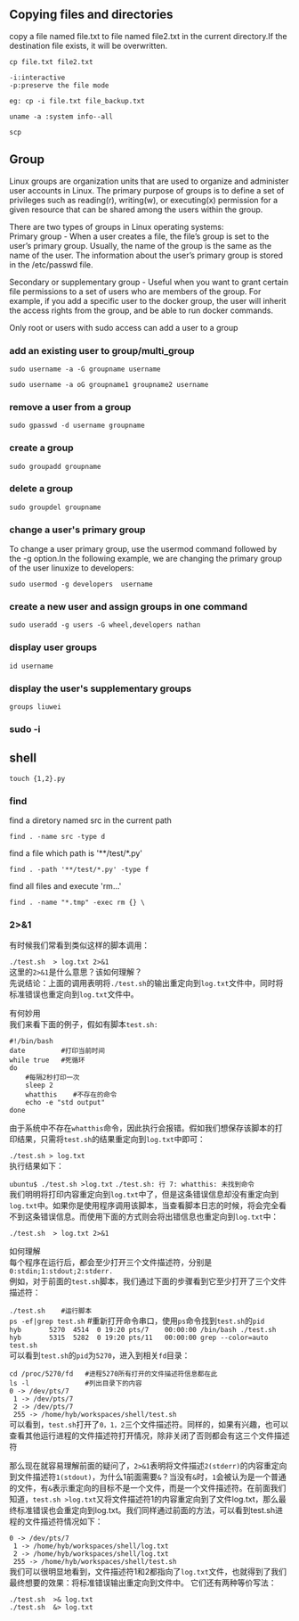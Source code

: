 ## Copying files and directories

copy a file named file.txt to file named file2.txt in the current directory.If the destination file exists, it will be overwritten.   

`cp file.txt file2.txt`   

`-i:interactive`  
`-p:preserve the file mode`  

`eg: cp -i file.txt file_backup.txt`  

`uname -a :system info--all`  

`scp`  

## Group

Linux groups are organization units that are used to organize and administer user accounts in Linux. The primary purpose of groups is to define a set of privileges such as reading(r), writing(w), or executing(x) permission for a given resource that can be shared among the users within the group.  

There are two types of groups in Linux operating systems:  
Primary group - When a user creates a file, the file’s group is set to the user’s primary group. Usually, the name of the group is the same as the name of the user. The information about the user’s primary group is stored in the /etc/passwd file.  

Secondary or supplementary group - Useful when you want to grant certain file permissions to a set of users who are members of the group. For example, if you add a specific user to the docker group, the user will inherit the access rights from the group, and be able to run docker commands.  

Only root or users with sudo access can add a user to a group  

### add an existing user to group/multi_group  

`sudo username -a -G groupname username`  

`sudo username -a oG groupname1 groupname2 username`  

### remove a user from a group  

`sudo gpasswd -d username groupname`  

### create a group  

`sudo groupadd groupname`  

### delete a group  

`sudo groupdel groupname`  

### change a user's primary group  

To change a user primary group, use the usermod command followed by the -g option.In the following example, we are changing the primary group of the user linuxize to developers:  

`sudo usermod -g developers  username`  

### create a new user and assign groups in one command  

`sudo useradd -g users -G wheel,developers nathan`  

### display user groups  

`id username`  

### display the user's supplementary groups  

`groups liuwei`  

### sudo -i  

## shell

`touch {1,2}.py`  

### find 
find a diretory named src in the current path  

`find . -name src -type d`  

find a file which path is '\*\*/test/\*.py'  

`find . -path '**/test/*.py' -type f`  

find all files and execute 'rm...'  

`find . -name "*.tmp" -exec rm {} \`  

### 2>&1
有时候我们常看到类似这样的脚本调用：  

`./test.sh  > log.txt 2>&1`  
这里的`2>&1`是什么意思？该如何理解？  
先说结论：上面的调用表明将`./test.sh`的输出重定向到`log.txt`文件中，同时将标准错误也重定向到`log.txt`文件中。  

有何妙用  
我们来看下面的例子，假如有脚本`test.sh:`  

`#!/bin/bash`  
`date         #打印当前时间`  
`while true   #死循环`  
`do`  
`    #每隔2秒打印一次`  
`    sleep 2`  
`    whatthis    #不存在的命令`  
`    echo -e "std output"`  
`done`  

由于系统中不存在`whatthis`命令，因此执行会报错。假如我们想保存该脚本的打印结果，只需将`test.sh`的结果重定向到`log.txt`中即可：  

`./test.sh > log.txt`  
执行结果如下：  

`ubuntu$ ./test.sh >log.txt`
`./test.sh: 行 7: whatthis: 未找到命令`  
我们明明将打印内容重定向到`log.txt`中了，但是这条错误信息却没有重定向到`log.txt`中。如果你是使用程序调用该脚本，当查看脚本日志的时候，将会完全看不到这条错误信息。而使用下面的方式则会将出错信息也重定向到`log.txt`中：  

`./test.sh  > log.txt 2>&1`  

如何理解  
每个程序在运行后，都会至少打开三个文件描述符，分别是`0:stdin;1:stdout;2:stderr.`  
例如，对于前面的`test.sh`脚本，我们通过下面的步骤看到它至少打开了三个文件描述符：  

`./test.sh    #运行脚本`  
`ps -ef|grep test.sh`  #重新打开命令串口，使用`ps`命令找到`test.sh`的`pid`  
`hyb       5270  4514  0 19:20 pts/7    00:00:00 /bin/bash ./test.sh`  
`hyb       5315  5282  0 19:20 pts/11   00:00:00 grep --color=auto test.sh`  
可以看到`test.sh`的`pid`为`5270`，进入到相关`fd`目录：  

`cd /proc/5270/fd   #进程5270所有打开的文件描述符信息都在此`  
`ls -l              #列出目录下的内容`  
`0 -> /dev/pts/7`  
` 1 -> /dev/pts/7`  
` 2 -> /dev/pts/7`  
` 255 -> /home/hyb/workspaces/shell/test.sh`  
可以看到，`test.sh`打开了`0，1，2`三个文件描述符。同样的，如果有兴趣，也可以查看其他运行进程的文件描述符打开情况，除非关闭了否则都会有这三个文件描述符

那么现在就容易理解前面的疑问了，`2>&1`表明将文件描述`2(stderr)`的内容重定向到文件描述符`1(stdout)`，为什么1前面需要`&`？当没有`&`时，`1`会被认为是一个普通的文件，有`&`表示重定向的目标不是一个文件，而是一个文件描述符。在前面我们知道，`test.sh >log.txt`又将文件描述符1的内容重定向到了文件log.txt，那么最终标准错误也会重定向到log.txt。我们同样通过前面的方法，可以看到test.sh进程的文件描述符情况如下：

 `0 -> /dev/pts/7`  
` 1 -> /home/hyb/workspaces/shell/log.txt`  
` 2 -> /home/hyb/workspaces/shell/log.txt`  
` 255 -> /home/hyb/workspaces/shell/test.sh`  
我们可以很明显地看到，文件描述符1和2都指向了`log.txt`文件，也就得到了我们最终想要的效果：将标准错误输出重定向到文件中。
它们还有两种等价写法：

`./test.sh  >& log.txt`  
`./test.sh  &> log.txt`  




